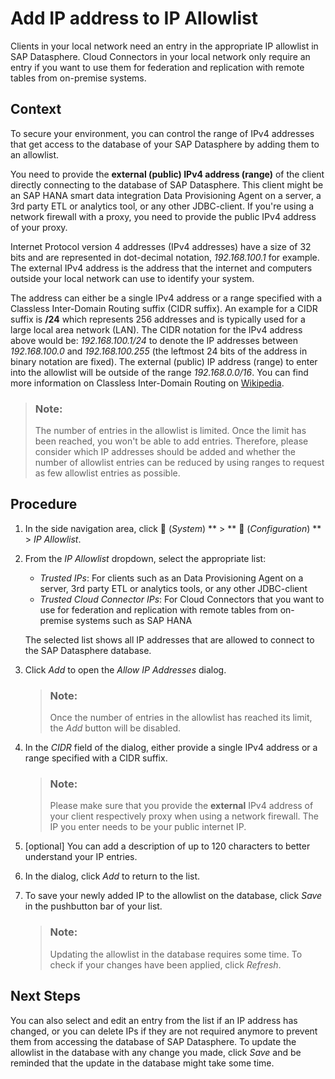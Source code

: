 <!-- loioa3c214514ef94e899459f68f4c1e2a23 -->

<link rel="stylesheet" type="text/css" href="../css/sap-icons.css"/>

# Add IP address to IP Allowlist

Clients in your local network need an entry in the appropriate IP allowlist in SAP Datasphere. Cloud Connectors in your local network only require an entry if you want to use them for federation and replication with remote tables from on-premise systems.



<a name="loioa3c214514ef94e899459f68f4c1e2a23__context_ftc_qsx_clb"/>

## Context

To secure your environment, you can control the range of IPv4 addresses that get access to the database of your SAP Datasphere by adding them to an allowlist.

You need to provide the **external \(public\) IPv4 address \(range\)** of the client directly connecting to the database of SAP Datasphere. This client might be an SAP HANA smart data integration Data Provisioning Agent on a server, a 3rd party ETL or analytics tool, or any other JDBC-client. If you're using a network firewall with a proxy, you need to provide the public IPv4 address of your proxy.

Internet Protocol version 4 addresses \(IPv4 addresses\) have a size of 32 bits and are represented in dot-decimal notation, *192.168.100.1* for example. The external IPv4 address is the address that the internet and computers outside your local network can use to identify your system.

The address can either be a single IPv4 address or a range specified with a Classless Inter-Domain Routing suffix \(CIDR suffix\). An example for a CIDR suffix is **/24** which represents 256 addresses and is typically used for a large local area network \(LAN\). The CIDR notation for the IPv4 address above would be: *192.168.100.1/24* to denote the IP addresses between *192.168.100.0* and *192.168.100.255* \(the leftmost 24 bits of the address in binary notation are fixed\). The external \(public\) IP address \(range\) to enter into the allowlist will be outside of the range *192.168.0.0/16*. You can find more information on Classless Inter-Domain Routing on [Wikipedia](https://en.wikipedia.org/wiki/Classless_Inter-Domain_Routing).

> ### Note:  
> The number of entries in the allowlist is limited. Once the limit has been reached, you won't be able to add entries. Therefore, please consider which IP addresses should be added and whether the number of allowlist entries can be reduced by using ranges to request as few allowlist entries as possible.



## Procedure

1.  In the side navigation area, click <span class="FPA-icons-V3"></span> \(*System*\) ** \> ** :wrench: \(*Configuration*\) ** \> *IP Allowlist*.

2.  From the *IP Allowlist* dropdown, select the appropriate list:

    -   *Trusted IPs*: For clients such as an Data Provisioning Agent on a server, 3rd party ETL or analytics tools, or any other JDBC-client
    -   *Trusted Cloud Connector IPs*: For Cloud Connectors that you want to use for federation and replication with remote tables from on-premise systems such as SAP HANA

    The selected list shows all IP addresses that are allowed to connect to the SAP Datasphere database.

3.  Click *Add* to open the *Allow IP Addresses* dialog.

    > ### Note:  
    > Once the number of entries in the allowlist has reached its limit, the *Add* button will be disabled.

4.  In the *CIDR* field of the dialog, either provide a single IPv4 address or a range specified with a CIDR suffix.

    > ### Note:  
    > Please make sure that you provide the **external** IPv4 address of your client respectively proxy when using a network firewall. The IP you enter needs to be your public internet IP.

5.  \[optional\] You can add a description of up to 120 characters to better understand your IP entries.

6.  In the dialog, click *Add* to return to the list.

7.  To save your newly added IP to the allowlist on the database, click *Save* in the pushbutton bar of your list.

    > ### Note:  
    > Updating the allowlist in the database requires some time. To check if your changes have been applied, click *Refresh*.




<a name="loioa3c214514ef94e899459f68f4c1e2a23__postreq_nsp_xz4_smb"/>

## Next Steps

You can also select and edit an entry from the list if an IP address has changed, or you can delete IPs if they are not required anymore to prevent them from accessing the database of SAP Datasphere. To update the allowlist in the database with any change you made, click *Save* and be reminded that the update in the database might take some time.

